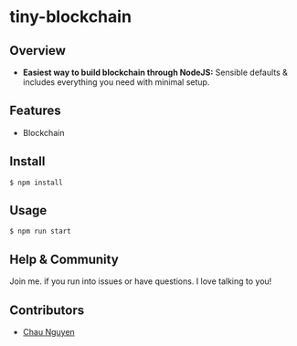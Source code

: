 # tiny-blockchain

## Overview

* **Easiest way to build blockchain through NodeJS:** Sensible defaults & includes everything you need with minimal setup.

## Features

* Blockchain

## Install

```shell
$ npm install
```

## Usage

```shell
$ npm run start
```

## Help & Community

Join me. if you run into issues or have questions. I love talking to you!


## Contributors

- [Chau Nguyen](https://github.com/remynguyen96)